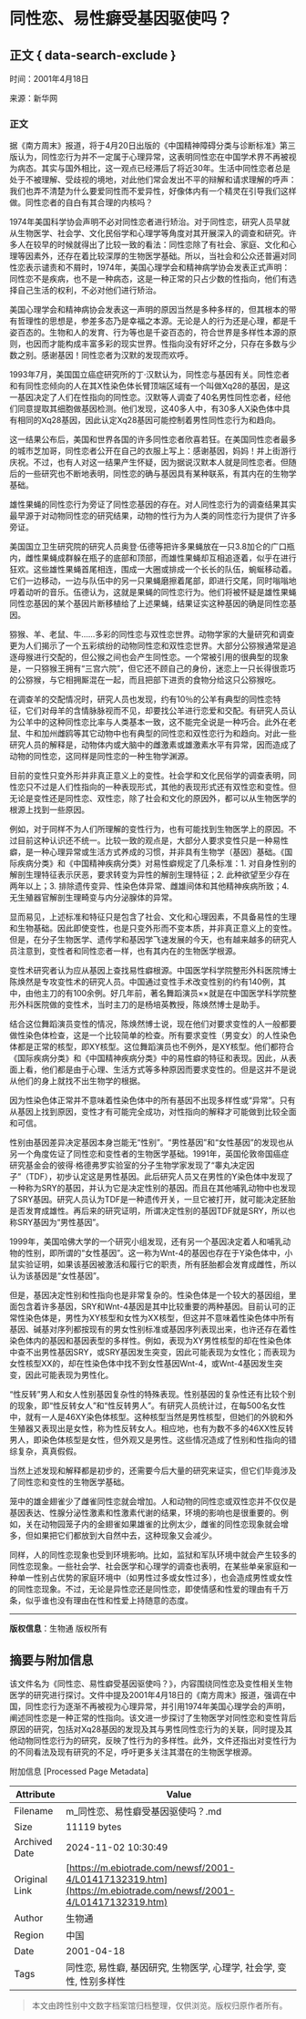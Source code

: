 # 同性恋、易性癖受基因驱使吗？

## 正文 { data-search-exclude }


时间：2001年4月18日

来源：新华网

### 正文

据《南方周末》报道，将于4月20日出版的《中国精神障碍分类与诊断标准》第三版认为，同性恋行为并不一定属于心理异常，这表明同性恋在中国学术界不再被视为病态。其实与国外相比，这一观点已经滞后了将近30年。生活中同性恋者总是处于不被理解、受歧视的境地，对此他们常会发出不平的辩解和请求理解的呼声：我们也弄不清楚为什么要爱同性而不爱异性，好像体内有一个精灵在引导我们这样做。同性恋者的自白有其合理的内核吗？

1974年美国科学协会声明不必对同性恋者进行矫治。对于同性恋，研究人员早就从生物医学、社会学、文化民俗学和心理学等角度对其开展深入的调查和研究。许多人在较早的时候就得出了比较一致的看法：同性恋除了有社会、家庭、文化和心理等因素外，还存在着比较深厚的生物医学基础。所以，当社会和公众还普遍对同性恋表示谴责和不屑时，1974年，美国心理学会和精神病学协会发表正式声明：同性恋不是疾病，也不是一种病态，这是一种正常的只占少数的性指向，他们有选择自己生活的权利，不必对他们进行矫治。

美国心理学会和精神病协会发表这一声明的原因当然是多种多样的，但其根本的带有哲理性的思想是，参差多态乃是幸福之本源。无论是人的行为还是心理，都是千姿百态的。生物和人的发育、行为等也是千姿百态的，符合世界是多样性本源的原则，也因而才能构成丰富多彩的现实世界。性指向没有好坏之分，只存在多数与少数之别。感谢基因！同性恋者为汉默的发现而欢呼。

1993年7月，美国国立癌症研究所的丁·汉默认为，同性恋与基因有关。同性恋者和有同性恋倾向的人在其X性染色体长臂顶端区域有一个叫做Xq28的基因，是这一基因决定了人们在性指向的同性恋。汉默等人调查了40名男性同性恋者，经他们同意提取其细胞做基因检测。他们发现，这40多人中，有30多人X染色体中具有相同的Xq28基因，因此认定Xq28基因可能控制着男性同性恋行为和趋向。

这一结果公布后，美国和世界各国的许多同性恋者欣喜若狂。在美国同性恋者最多的城市芝加哥，同性恋者公开在自己的衣服上写上：感谢基因，妈妈！并上街游行庆祝。不过，也有人对这一结果产生怀疑，因为据说汉默本人就是同性恋者。但随后的一些研究也不断地表明，同性恋的确与基因具有某种联系，有其内在的生物学基础。

雄性果蝇的同性恋行为旁证了同性恋基因的存在。对人同性恋行为的调查结果其实最早源于对动物同性恋的研究结果，动物的性行为为人类的同性恋行为提供了许多旁证。

美国国立卫生研究院的研究人员奥登·伍德等把许多果蝇放在一只3.8加仑的广口瓶内，雌性果蝇成群躲在瓶子的底部和顶部，而雄性果蝇却互相追逐着，似乎在进行狂欢。这些雄性果蝇首尾相连，围成一大圈或排成一个长长的队伍，蜿蜒移动着。它们一边移动，一边与队伍中的另一只果蝇磨擦着尾部，即进行交尾，同时嗡嗡地哼着动听的音乐。伍德认为，这就是果蝇的同性恋行为。他们将被怀疑是雄性果蝇同性恋基因的某个基因片断移植给了上述果蝇，结果证实这种基因的确是同性恋基因。

猕猴、羊、老鼠、牛……多彩的同性恋与双性恋世界。动物学家的大量研究和调查更为人们揭示了一个五彩缤纷的动物同性恋和双性恋世界。大部分公猕猴通常是追逐母猴进行交配的，但公猴之间也会产生同性恋。一个常被引用的很典型的现象是，一只猕猴王拥有“三宫六院”，但它还不顾自己的身份，迷恋上一只长得很乖巧的公猕猴，与它相拥厮混在一起，而且把部下进贡的食物分给这只公猕猴吃。

在调查羊的交配情况时，研究人员也发现，约有10％的公羊有典型的同性恋特征，它们对母羊的含情脉脉视而不见，却要找公羊进行恋爱和交配。有研究人员认为公羊中的这种同性恋比率与人类基本一致，这不能完全说是一种巧合。此外在老鼠、牛和加州雌鸥等其它动物中也有典型的同性恋和双性恋行为和趋向。对此一些研究人员的解释是，动物体内或大脑中的雌激素或雄激素水平有异常，因而造成了动物的同性恋，这同样是同性恋的一种生物学渊源。

目前的变性只变外形并非真正意义上的变性。社会学和文化民俗学的调查表明，同性恋只不过是人们性指向的一种表现形式，其他的表现形式还有双性恋和变性。但无论是变性还是同性恋、双性恋，除了社会和文化的原因外，都可以从生物医学的根源上找到一些原因。

例如，对于同样不为人们所理解的变性行为，也有可能找到生物医学上的原因。不过目前这种认识还不统一。比较一致的观点是，大部分人要求变性只是一种易性癖，是一种心理异常或生活方式养成的习惯，并非具有生物学（基因）基础。《国际疾病分类》和《中国精神疾病分类》对易性癖规定了几条标准：1. 对自身性别的解剖生理特征表示厌恶，要求转变为异性的解剖生理特征；2. 此种欲望至少存在两年以上；3. 排除遗传变异、性染色体异常、雌雄间体和其他精神疾病所致；4. 无生殖器官解剖生理畸变与内分泌腺体的异常。

显而易见，上述标准和特征只是包含了社会、文化和心理因素，不具备易性的生理和生物基础。因此即使变性，也是只变外形而不变本质，并非真正意义上的变性。但是，在分子生物医学、遗传学和基因学飞速发展的今天，也有越来越多的研究人员注意到，变性者和同性恋者一样，也有其内在的生物医学根源。

变性术研究者认为应从基因上查找易性癖根源。中国医学科学院整形外科医院博士陈焕然是专攻变性术的研究人员。中国通过变性手术改变性别的约有140例，其中，由他主刀的有100余例。好几年前，著名舞蹈演员××就是在中国医学科学院整形外科医院做的变性术，当时主刀的是杨培英教授，陈焕然博士是助手。

结合这位舞蹈演员变性的情况，陈焕然博士说，现在他们对要求变性的人一般都要做性染色体检查，这是一个比较简单的检查。所有要求变性（男变女）的人性染色体都是正常的核型，即XY核型。这位舞蹈演员也不例外，是XY核型。他们都符合《国际疾病分类》和《中国精神疾病分类》中的易性癖的特征和表现。因此，从表面上看，他们都是由于心理、生活方式等多种原因而要求变性的。但是这并不是说从他们的身上就找不出生物学的根据。

因为性染色体正常并不意味着性染色体中的所有基因不出现多样性或“异常”。只有从基因上找到原因，变性才有可能完全成功，对性指向的解释才可能做到比较全面和可信。

性别由基因差异决定基因本身岂能无“性别”。“男性基因”和“女性基因”的发现也从另一个角度佐证了同性恋和变性者的生物医学基础。1991年，英国伦敦帝国癌症研究基金会的彼得·格德弗罗实验室的分子生物学家发现了“睾丸决定因子”（TDF），初步认定这是男性基因。此后研究人员又在男性的Y染色体中发现了一种称为SRY的基因，并认为它是决定性别的基因。而且在其他哺乳动物中也发现了SRY基因。研究人员认为TDF是一种遗传开关，一旦它被打开，就可能决定胚胎是否发育成雄性。再后来的研究证明，所谓决定性别的基因TDF就是SRY，所以也称SRY基因为“男性基因”。

1999年，美国哈佛大学的一个研究小组发现，还有另一个基因决定着人和哺乳动物的性别，即所谓的“女性基因”。这一称为Wnt-4的基因也存在于Y染色体中，小鼠实验证明，如果该基因被激活和履行它的职责，所有胚胎都会发育成雌性，所以认为该基因是“女性基因”。

但是，基因决定性别和性指向也是非常复杂的。性染色体是一个较大的基因组，里面包含着许多基因，SRY和Wnt-4基因是其中比较重要的两种基因。目前认可的正常性染色体是，男性为XY核型和女性为XX核型，但这并不意味着性染色体中所有基因、碱基对序列都按现有的男女性别标准或基因序列表现出来，也许还存在着性染色体内的基因和基因表型的多样性。例如，表现为XY男性核型的却在性染色体中查不出男性基因SRY，或SRY基因发生突变，因此可能表现为女性化；而表现为女性核型XX的，却在性染色体中找不到女性基因Wnt-4，或Wnt-4基因发生突变，因此可能表现为男性化。

“性反转”男人和女人性别基因复杂性的特殊表现。性别基因的复杂性还有比较个别的现象，即“性反转女人”和“性反转男人”。有研究人员统计过，在每500名女性中，就有一人是46XY染色体核型。这种核型当然是男性核型，但她们的外貌和外生殖器又表现出是女性，称为性反转女人。相应地，也有为数不多的46XX性反转男人，即染色体核型是女性，但外观又是男性。这些情况造成了性别和性指向的错综复杂，真真假假。

当然上述发现和解释都是初步的，还需要今后大量的研究来证实，但它们毕竟涉及了同性恋和变性的生物医学基础。

笼中的雄金翅雀少了雌雀同性恋就会增加。人和动物的同性恋或双性恋并不仅仅是基因表达、性腺分泌性激素和性激素代谢的结果，环境的影响也是很重要的。例如，关在动物园笼子内的金翅雀如果雄雀的比例太少，雌雀的同性恋现象就会增多，但如果把它们都放到大自然中去，这种现象又会减少。

同样，人的同性恋现象也受到环境影响。比如，监狱和军队环境中就会产生较多的同性恋现象。一些社会学、社会医学和心理学的调查也表明，在某些单亲家庭和一种单一性别占优势的家庭环境中（如男性过多或女性过多），也会造成男性或女性的同性恋现象。不过，无论是异性恋还是同性恋，即使情感和性爱的理由有千万条，似乎谁也没有理由在性和性爱上持随意的态度。

---

**版权信息**：生物通 版权所有

## 摘要与附加信息

<!-- tcd_abstract -->
该文件名为《同性恋、易性癖受基因驱使吗？》，内容围绕同性恋及变性相关生物医学的研究进行探讨。文件中提及2001年4月18日的《南方周末》报道，强调在中国，同性恋行为逐渐不再被视为心理异常，并引用1974年美国心理学会的声明，阐述同性恋是一种正常的性指向。该文进一步探讨了生物医学对同性恋和变性背后原因的研究，包括对Xq28基因的发现及其与男性同性恋行为的关联，同时提及其他动物同性恋行为的研究，反映了性行为的多样性。此外，文件还指出对变性行为的不同看法及现有研究的不足，呼吁更多关注其潜在的生物医学根源。
<!-- tcd_abstract_end -->

附加信息 [Processed Page Metadata]

| Attribute       | Value                                  |
|-----------------|----------------------------------------|
| Filename        | m_同性恋、易性癖受基因驱使吗？.md                             |
| Size            | 11119 bytes                           |
| Archived Date   | 2024-11-02 10:30:49                             |
| Original Link   | [https://m.ebiotrade.com/newsf/2001-4/L01417132319.htm](https://m.ebiotrade.com/newsf/2001-4/L01417132319.htm)                       |
| Author          | 生物通                               |
| Region          | 中国                               |
| Date            | 2001-04-18                                 |
| Tags            | 同性恋, 易性癖, 基因研究, 生物医学, 心理学, 社会学, 变性, 性别多样性                                 |
>
> 本文由跨性别中文数字档案馆归档整理，仅供浏览。版权归原作者所有。
>